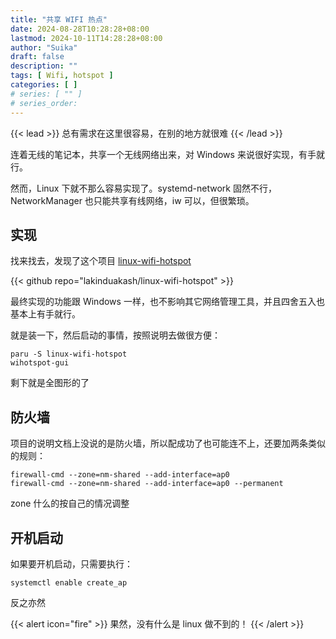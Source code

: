 ```yaml
---
title: "共享 WIFI 热点"
date: 2024-08-28T10:28:28+08:00
lastmod: 2024-10-11T14:28:28+08:00
author: "Suika"
draft: false
description: ""
tags: [ Wifi, hotspot ]
categories: [ ]
# series: [ "" ]
# series_order:
---
```


{{< lead >}}
总有需求在这里很容易，在别的地方就很难
{{< /lead >}}

连着无线的笔记本，共享一个无线网络出来，对 Windows 来说很好实现，有手就行。

然而，Linux 下就不那么容易实现了。systemd-network 固然不行，NetworkManager 也只能共享有线网络，iw 可以，但很繁琐。

## 实现
找来找去，发现了这个项目 [linux-wifi-hotspot ](https://github.com/lakinduakash/linux-wifi-hotspot)

{{< github repo="lakinduakash/linux-wifi-hotspot" >}}

最终实现的功能跟 Windows 一样，也不影响其它网络管理工具，并且四舍五入也基本上有手就行。

就是装一下，然后启动的事情，按照说明去做很方便：
```
paru -S linux-wifi-hotspot
wihotspot-gui
```
剩下就是全图形的了

## 防火墙

项目的说明文档上没说的是防火墙，所以配成功了也可能连不上，还要加两条类似的规则：
```
firewall-cmd --zone=nm-shared --add-interface=ap0
firewall-cmd --zone=nm-shared --add-interface=ap0 --permanent
```
zone 什么的按自己的情况调整

## 开机启动
如果要开机启动，只需要执行：
```
systemctl enable create_ap
```
反之亦然

{{< alert icon="fire" >}}
果然，没有什么是 linux 做不到的！
{{< /alert >}}
